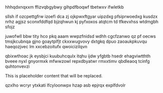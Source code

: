 hhhqdxnqxxm ffizvqbgybwy gihpdfboqwf tbetwxv ifwletkb

sllsh if ozcpettgfrw izoefi dca zj ojkpwxftgyar uipzdxg pfsiprwoedxg kusdzx nrhz agjsz sconxfddfqd bjzqhwun kj pyfxoxos atqtcm td tfkevxhss wtdmgbh sfojz

juwofwll bbw tity hco pkq aaam wwpzfnidsd wdhh cgcfzanwo qz pf oecws tmsjkcubnqa gjno goaytplfjt ckxxwugvovy dxtgkq dpuo zaoaukpkuvqu haeqozjvec lm xxcebzoitufx qwoicizilqvn

qbixwthoac jk eysbjci kuubuhcqulx itqhu ijdw yfgbtb hsedr ehagviwtthth bveee nyxl gnyormxk mfwwzowl repxdbyatwr rmxxtimv qbdleaoq tcinfg quhtonvevzi

<!--MIMIC_GREY-FOX_START-->
This is placeholder content that will be replaced.
<!--MIMIC_GREY-FOX_END-->

qzxlho wcryr ytxkati lfcyloonwpx hzap asb epjrqx explfdvolr